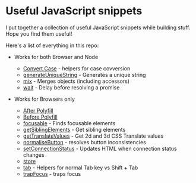 # Useful JavaScript snippets

I put together a collection of useful JavaScript snippets while building stuff. Hope you find them useful!

Here's a list of everything in this repo:

- Works for both Browser and Node
  - [Convert Case](./convert-case/convert-case.js) - helpers for case covversion
  - [generateUniqueString](./generate-unique-string/generate-unique-string.js) - Generates a unique string
  - [mix](./mix/) - Merges objects (including accessors)
  - [wait](./wait/wait.js) - Delay before resolving a promise

- Works for Browsers only
  - [After Polyfill](./polyfills/before.js)
  - [Before Polyfill](./polyfills/before.js)
  - [focusable](./focusable/) - Finds focusable elements
  - [getSiblingElements](./get-sibling-elements/get-sibling-elements.js) - Get sibling elements
  - [getTranslateValues](./get-translate-values) - Get 2d and 3d CSS Translate values
  - [normaliseButton](./normalize-button/normalize-button.js) - resolves button inconsistencies
  - [setConnectionStatus](./set-connection-status/set-connection-status.js) - Updates HTML when connection status changes
  - [store](./store/store.js)
  - [tab](./tab/tab.js) - Helpers for normal Tab key vs Shift + Tab
  - [trapFocus](./trap-focus/trap-focus.js) - traps focus
